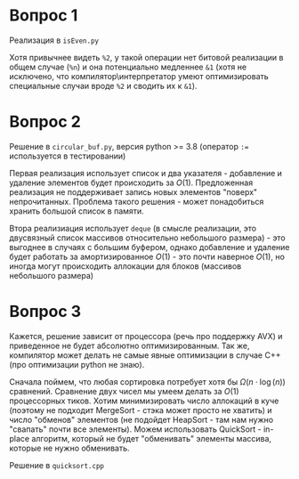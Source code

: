 # Вопрос 1

Реализация в `isEven.py`

Хотя привычнее видеть `%2`, у такой операции нет битовой реализации в общем случае (`%n`) и она потенциально медленнее `&1` (хотя не исключено, что компилятор\интерпретатор умеют оптимизировать специальные случаи вроде `%2` и сводить их к `&1`).

# Вопрос 2

Решение в `circular_buf.py`, версия python >= 3.8 (оператор `:=` используется в тестировании) 

Первая реализация использует список и два указателя - добавление и удаление элементов будет происходить за $O(1)$. Предложенная реализация не поддерживает запись новых элементов "поверх" непрочитанных. Проблема такого решения - может понадобиться хранить большой список в памяти.

Втора реализиация использует `deque` (в смысле реализации, это двусвязный список массивов относительно небольшого размера) - это выгоднее в случаях с большим буфером, однако добавление и удаление будет работать за амортизированное $O(1)$ - это почти наверное $O(1)$, но иногда могут происходить аллокации для блоков (массивов небольшого размера)

# Вопрос 3

Кажется, решение зависит от процессора (речь про поддержку AVX) и приведенное не будет абсолютно оптимизированным. Так же, компилятор может делать не самые явные оптимизации в случае C++ (про оптимизации python не знаю). 

Сначала поймем, что любая сортировка потребует хотя бы $\Omega(n \cdot \log(n))$ сравнений. Сравнение двух чисел мы умеем делать за $O(1)$ процессорных тиков. Хотим минимизировать число аллокаций в куче (поэтому не подходит MergeSort - стэка может просто не хватить) и число "обменов" элементов (не подойдет HeapSort - там нам нужно "свапать" почти все элементы). Можем использовать QuickSort - in-place алгоритм, который не будет "обменивать" элементы массива, которые не нужно обменивать.

Решение в `quicksort.cpp`